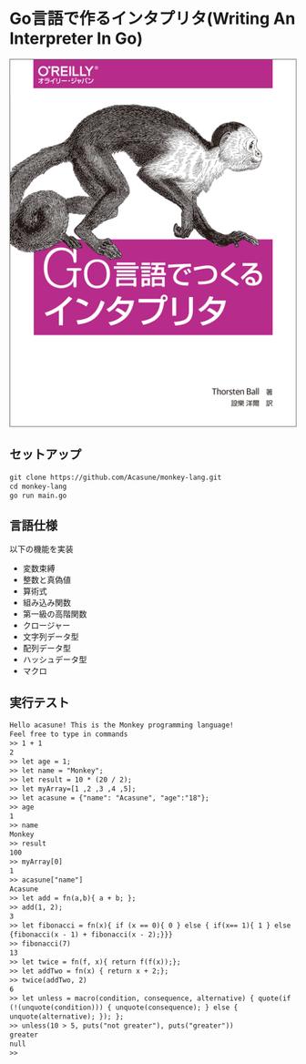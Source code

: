 # Go言語で作るインタプリタ(Writing An Interpreter In Go)
![Go言語で作るインタプリタ](./images/picture_large978-4-87311-822-2.jpeg)

## セットアップ
```
git clone https://github.com/Acasune/monkey-lang.git
cd monkey-lang
go run main.go
```

## 言語仕様
以下の機能を実装
- 変数束縛
- 整数と真偽値
- 算術式
- 組み込み関数
- 第一級の高階関数
- クロージャー
- 文字列データ型
- 配列データ型
- ハッシュデータ型
- マクロ

## 実行テスト

```
Hello acasune! This is the Monkey programming language!
Feel free to type in commands
>> 1 + 1
2
>> let age = 1;
>> let name = "Monkey";
>> let result = 10 * (20 / 2);
>> let myArray=[1 ,2 ,3 ,4 ,5];
>> let acasune = {"name": "Acasune", "age":"18"};
>> age
1
>> name
Monkey
>> result
100
>> myArray[0]
1
>> acasune["name"]
Acasune
>> let add = fn(a,b){ a + b; };
>> add(1, 2);
3
>> let fibonacci = fn(x){ if (x == 0){ 0 } else { if(x== 1){ 1 } else {fibonacci(x - 1) + fibonacci(x - 2);}}}
>> fibonacci(7)
13
>> let twice = fn(f, x){ return f(f(x));};
>> let addTwo = fn(x) { return x + 2;};
>> twice(addTwo, 2)
6
>> let unless = macro(condition, consequence, alternative) { quote(if (!(unquote(condition))) { unquote(consequence); } else { unquote(alternative); }); };
>> unless(10 > 5, puts("not greater"), puts("greater"))
greater
null
>> 
```